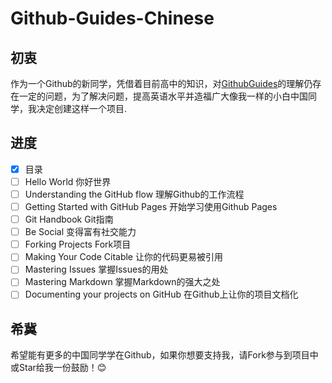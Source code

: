 # Github-Guides-Chinese
## 初衷
作为一个Github的新同学，凭借着目前高中的知识，对[GithubGuides](https://guides.github.com/)的理解仍存在一定的问题，为了解决问题，提高英语水平并造福广大像我一样的小白中国同学，我决定创建这样一个项目.
## 进度
- [X] 目录
- [ ] Hello World  你好世界  
- [ ] Understanding the GitHub flow  理解Github的工作流程  
- [ ] Getting Started with GitHub Pages  开始学习使用Github Pages  
- [ ] Git Handbook  Git指南  
- [ ] Be Social  变得富有社交能力    
- [ ] Forking Projects  Fork项目  
- [ ] Making Your Code Citable  让你的代码更易被引用  
- [ ] Mastering Issues  掌握Issues的用处 
- [ ] Mastering Markdown  掌握Markdown的强大之处
- [ ] Documenting your projects on GitHub 在Github上让你的项目文档化  
## 希冀
希望能有更多的中国同学学在Github，如果你想要支持我，请Fork参与到项目中或Star给我一份鼓励！:blush:
